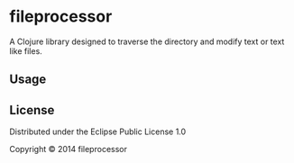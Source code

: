 # fileprocessor

A Clojure library designed to traverse the directory and modify text or text like files.

## Usage



## License

Distributed under the Eclipse Public License 1.0

Copyright © 2014 fileprocessor


